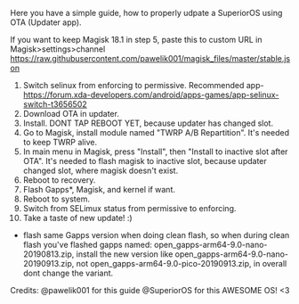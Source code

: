 Here you have a simple guide, how to properly udpate a SuperiorOS using OTA (Updater app). 

If you want to keep Magisk 18.1 in step 5, paste this to custom URL in Magisk>settings>channel
https://raw.githubusercontent.com/pawelik001/magisk_files/master/stable.json

1. Switch selinux from enforcing to permissive. Recommended app- https://forum.xda-developers.com/android/apps-games/app-selinux-switch-t3656502 
2. Download OTA in updater. 
3. Install. DONT TAP REBOOT YET, because updater has changed slot. 
4. Go to Magisk, install module named "TWRP A/B Repartition". It's needed to keep TWRP alive. 
5. In main menu in Magisk, press "Install", then "Install to inactive slot after OTA". It's needed to flash magisk to inactive slot, because updater changed slot, where magisk doesn't exist. 
6. Reboot to recovery. 
7. Flash Gapps*, Magisk, and kernel if want.
8. Reboot to system. 
9. Switch from SELimux status from permissive to enforcing.
10. Take a taste of new update! :)

* flash same Gapps version when doing clean flash, so when during clean flash you've flashed gapps named: open_gapps-arm64-9.0-nano-20190813.zip, install the new version like open_gapps-arm64-9.0-nano-20190913.zip, not open_gapps-arm64-9.0-pico-20190913.zip, in overall dont change the variant. 

Credits:
@pawelik001 for this guide
@SuperiorOS for this AWESOME OS! <3
